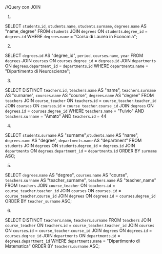 //Query con JOIN

1)
SELECT `students`.`id`, `students`.`name`, `students`.`surname`, `degrees`.`name` AS "name_degree" 
FROM `students`
JOIN `degrees` ON `students`.`degree_id` = `degrees`.`id`
WHERE `degrees`.`name` = "Corso di Laurea in Economia";


2)
SELECT `degrees`.`id` AS "degree_id", `period`, `courses`.`name`, `year` 
FROM `degrees` 
JOIN `courses` ON `courses`.`degree_id` = `degrees`.`id` 
JOIN `departments` ON `degrees`.`department_id` = `departments`.`id`
WHERE `departments`.`name` = "Dipartimento di Neuroscienze";


3)
SELECT DISTINCT `teachers`.`id`, `teachers`.`name` AS "name", `teachers`.`surname` AS "surname", `courses`.`name` AS "course", `degrees`.`name` AS "degree"
FROM `teachers` 
JOIN `course_teacher` ON `teachers`.`id` = `course_teacher`.`teacher_id` 
JOIN `courses` ON `courses`.`id` = `course_teacher`.`course_id` 
JOIN `degrees` ON `degrees`.`id` = `courses`.`degree_id`
WHERE `teachers`.`name` = "Fulvio"
AND `teachers`.`surname` = "Amato"
AND `teachers`.`id` = 44


4)
SELECT `students`.`surname` AS "surname",`students`.`name` AS "name", `degrees`.`name` AS "degree", `departments`.`name` AS "department"
FROM `students`
JOIN `degrees` ON `students`.`degree_id` = `degrees`.`id`
JOIN `departments` ON `degrees`.`department_id` = `departments`.`id`
ORDER BY `surname` ASC;


5)
SELECT `degrees`.`name` AS "degree", `courses`.`name` AS "course", `teachers`.`surname` AS "teacher_surname",  `teachers`.`name` AS "teacher_name" 
FROM `teachers`
JOIN `course_teacher` ON `teachers`.`id` = `course_teacher`.`teacher_id`
JOIN `courses` ON `courses.id` = `course_teacher`.`course_id` 
JOIN `degrees` ON `degrees`.`id` = `courses`.`degree_id`
ORDER BY `teacher_surname` ASC;


6)
SELECT DISTINCT `teachers`.`name`, `teachers`.`surname`
FROM `teachers` 
JOIN `course_teacher` ON `teachers`.`id` = `course_teacher`.`teacher_id` 
JOIN `courses` ON `courses`.`id` = `course_teacher`.`course_id` 
JOIN `degrees` ON `degrees`.`id` = `courses`.`degree_id` 
JOIN `departments` ON `departments`.`id` = `degrees`.`department_id`
WHERE `departments`.`name` = "Dipartimento di Matematica"
ORDER BY `teachers`.`surname` ASC;